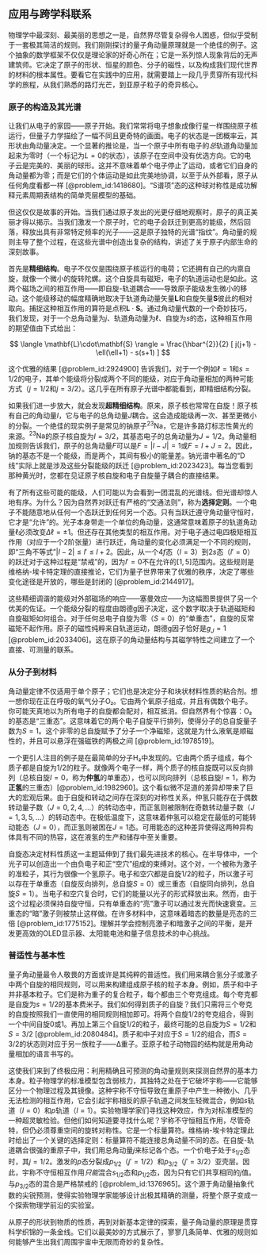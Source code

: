 ## 应用与跨学科联系

物理学中最深刻、最美丽的思想之一是，自然界尽管复杂得令人困惑，但似乎受制于一套极其简洁的规则。我们刚刚探讨的量子角动量原理就是一个绝佳的例子。这个抽象的数学框架不仅仅是理论家的好奇心所在；它是一系列惊人现象背后的无声建筑师。它决定了原子的形状、恒星的颜色、分子的磁性，以及构成我们现代世界的材料的根本属性。要看它在实践中的应用，就需要踏上一段几乎贯穿所有现代科学的旅程，从我们熟悉的路灯光芒，到亚原子粒子的奇异核心。

### 原子的构造及其光谱

让我们从电子的家园——原子开始。我们常常将电子想象成像行星一样围绕原子核运行，但量子力学描绘了一幅不同且更奇特的画面。电子的状态是一团概率云，其形状由角动量决定。一个显著的推论是，当一个原子中所有电子的*总*轨道角动量加起来为零时（一个标记为$L=0$的状态），该原子在空间中没有优选方向。它的电子云是完美的、美丽的球形。这并不意味着单个电子停止了运动，或者它们自身的角动量都为零；而是它们的个体运动是如此完美地协调，以至于从外部看，原子从任何角度看都一样 [@problem_id:1418680]。“S谱项”态的这种球对称性是成功解释元素周期表结构的简单壳层模型的基础。

但这仅仅是故事的开始。当我们通过原子发出的光更仔细地观察时，原子的真正美丽才得以揭示。当我们激发一个原子时，它的电子会跃迁到更高的能级，然后回落，释放出具有非常特定频率的光子——这是原子独特的光谱“指纹”。角动量的规则主导了整个过程，在这些光谱中创造出复杂的结构，讲述了关于原子内部生命的深刻故事。

首先是**精细结构**。电子不仅仅是围绕原子核运行的电荷；它还拥有自己的内禀自旋，就像一个微小的旋转陀螺。这个自旋具有磁矩，电子的轨道运动也是如此。这两个磁场之间的相互作用——即自旋-轨道耦合——导致原子能级发生微小的移动。这个能级移动的幅度精确地取决于轨道角动量矢量$\mathbf{L}$和自旋矢量$\mathbf{S}$彼此的相对取向。捕捉这种相互作用的算符是点积$\mathbf{L}\cdot\mathbf{S}$。通过角动量代数的一个奇妙技巧，我们发现，对于一个总角动量为$j$、轨道角动量为$\ell$、自旋为$s$的态，这种相互作用的期望值由下式给出：

$$
\langle \mathbf{L}\cdot\mathbf{S} \rangle = \frac{\hbar^{2}}{2} [ j(j+1) - \ell(\ell+1) - s(s+1) ]
$$

这个优雅的结果 [@problem_id:2924900] 告诉我们，对于一个例如$\ell=1$和$s=1/2$的电子，其单个能级将分裂成两个不同的能级，对应于角动量相加的两种可能方式（$j=1/2$和$j=3/2$）。这几乎在所有原子光谱中都能看到，即精细结构分裂。

如果我们进一步放大，就会发现**超精细结构**。原来，原子核也常常在自旋！原子核有自己的角动量$I$，它与电子的总角动量$J$耦合。这会造成能级再一次、甚至更微小的分裂。一个绝佳的现实例子是常见的钠原子$^{23}\text{Na}$，它是许多路灯标志性黄光的来源。$^{23}\text{Na}$的原子核自旋为$I=3/2$，其基态电子的总角动量为$J=1/2$。角动量相加规则告诉我们，原子的总角动量$F$可以是$F = |I-J| = 1$或$F = I+J = 2$。因此，钠的基态不是一个能级，而是两个，其间有极小的能量差。钠光谱中著名的“D线”实际上就是涉及这些分裂能级的跃迁 [@problem_id:2023423]。每当您看到那种黄光时，您都在见证原子核自旋和电子自旋量子耦合的直接结果。

有了所有这些可能的能级，人们可能以为会看到一团混乱的光谱线。但光谱却惊人地有序。为什么？因为自然界对跃迁有严格的“交通法则”，称为**选择定则**。一个电子不能随意地从任何一个态跃迁到任何另一个态。只有当跃迁遵守角动量守恒时，它才是“允许”的。光子本身带走一个单位的角动量，这通常意味着原子的轨道角动量$\ell$必须改变$\Delta \ell = \pm 1$。但还存在其他类型的相互作用。对于电子通过电四极矩相互作用（对应于一个2阶张量）进行跃迁，角动量的变化必须满足一个不同的规则，即“三角不等式”$|l - 2| \le l' \le l+2$。因此，从一个$4f$态（$l=3$）到$2s$态（$l'=0$）的跃迁对于这种过程是“禁戒”的，因为$l'=0$不在允许的$[1, 5]$范围内。这些规则是维格纳-埃卡特定理的直接推论，它们为量子世界带来了优雅的秩序，决定了哪些变化途径是开放的，哪些是封闭的 [@problem_id:2144917]。

这些精细调谐的能级对外部磁场的响应——塞曼效应——为这幅图景提供了另一个优美的佐证。一个能级分裂的程度由朗德g因子决定，这个数字取决于轨道磁矩和自旋磁矩如何组合。对于任何总电子自旋为零（$S=0$）的“单重态”，自旋的反常磁矩不起作用。原子的磁性纯粹来自轨道运动，朗德g因子恰好是$g_J=1$ [@problem_id:2033406]。这在原子的角动量结构与其磁学特性之间建立了一个直接、可测量的联系。

### 从分子到材料

角动量定律不仅适用于单个原子；它们也是决定分子和块状材料性质的粘合剂。想一想你现在正在呼吸的氧气分子O₂。它由两个氧原子组成，并且有偶数个电子。你可能天真地以为所有电子的自旋都会配对，相互抵消。但自然界有个惊喜：O₂的基态是“三重态”。这意味着它的两个电子自旋平行排列，使得分子的总自旋量子数为$S=1$。这个非零的总自旋赋予了分子一个净磁矩，这就是为什么液氧是顺磁性的，并且可以悬浮在强磁铁的两极之间 [@problem_id:1978519]。

一个更引人注目的例子是在最简单的分子H₂中发现的。它由两个质子组成，每个质子都是自旋为1/2的粒子。就像两个电子一样，两个质子的核自旋既可以反向排列（总核自旋$I=0$，称为**仲氢**的单重态），也可以同向排列（总核自旋$I=1$，称为**正氢**的三重态）[@problem_id:1982960]。这个看似微不足道的差异却带来了巨大的宏观后果。由于自旋和转动之间存在深刻的对称性关系，仲氢只能存在于偶数转动量子数（$J=0, 2, 4, \dots$）的转动态中，而正氢则被限制在奇数转动量子数（$J=1, 3, 5, \dots$）的转动态中。在极低温度下，这意味着仲氢可以稳定在最低的可能转动能态（$J=0$），而正氢则被困在$J=1$态。可用能态的这种差异使得这两种异构体具有不同的热容，这在液氢的生产和储存中至关重要。

自旋态决定材料性质这一主题延伸到了我们最先进技术的核心。在半导体中，一个光子可以创造出一个由负电子和正“空穴”组成的束缚对。这个对，一个被称为激子的准粒子，其行为很像一个氢原子。电子和空穴都是自旋1/2的粒子，所以激子可以存在于单重态（自旋反向排列，总自旋$S=0$）或三重态（自旋同向排列，总自旋$S=1$）。当电子和空穴复合时，它们的能量以光子的形式释放出来。然而，由于这个过程必须保持自旋守恒，只有单重态的“亮”激子可以通过发光而快速衰变。三重态的“暗”激子则被禁止这样做。在许多材料中，这意味着暗态的数量是亮态的三倍 [@problem_id:1775152]。理解并学会控制亮激子和暗激子之间的平衡，是开发更高效的OLED显示器、太阳能电池和量子信息技术的中心挑战。

### 普适性与基本性

量子角动量最令人敬畏的方面或许是其纯粹的普适性。我们用来耦合氢分子或激子中两个自旋的相同规则，可以用来构建组成原子核的粒子本身。例如，质子和中子并非基本粒子。它们是称为重子的复合粒子，每个都由三个夸克组成。每个夸克都是自旋为$s=1/2$的基本费米子。我们如何得到质子的自旋？我们只需将三个夸克的自旋按照我们一直使用的相同规则相加即可。将两个自旋1/2的夸克组合，得到一个中间自旋0或1。再加上第三个自旋1/2的粒子，最终可能的总自旋为$S=1/2$和$S=3/2$ [@problem_id:2080484]。质子和中子对应于$S=1/2$的组合，而$S=3/2$的状态则对应于另一族粒子——Δ重子。亚原子粒子动物园的结构就是用角动量相加的语言书写的。

这使我们来到了终极应用：利用精确且可预测的角动量规则来探测自然界的基本力本身。粒子物理学的标准模型包含弱核力，其独特之处在于它破坏宇称——它能够区分一个物理过程及其镜像。这种宇称不守恒导致在重原子中产生一种微小、几乎无法检测的相互作用，它会引起宇称相反的原子轨道之间发生轻微混合，例如$s$轨道（$l=0$）和$p$轨道（$l=1$）。实验物理学家们寻找这种效应，作为对标准模型的一种超灵敏检验。但他们如何知道要寻找什么呢？宇称不守恒相互作用，尽管奇特，但仍必须尊重空间的旋转对称性。它是一个标量算符。维格纳-埃卡特定理此时给出了一个关键的选择定则：标量算符不能连接总角动量不同的态。在自旋-轨道耦合很强的重原子中，我们用总角动量$j$来标记各个态。一个价电子处于$s_{1/2}$态时，其$j=1/2$。激发的$p$态分裂成$p_{1/2}$（$j'=1/2$）和$p_{3/2}$（$j'=3/2$）亚壳层。因此，宇称不守恒相互作用*只能*混合$s_{1/2}$态和$p_{1/2}$态，因为只有它们共享相同的$j$值。与$p_{3/2}$态的混合是严格禁戒的 [@problem_id:1376965]。这个源于角动量抽象代数的尖锐预测，使得实验物理学家能够设计出极其精确的测量，将整个原子变成一个探索物理学前沿的实验室。

从原子的形状到物质的性质，再到对新基本定律的探索，量子角动量的原理是贯穿科学织锦的一条金线。它们以最美妙的方式展示了，寥寥几条简单、优雅的规则如何能够产生出我们周围宇宙中无限而奇妙的复杂性。